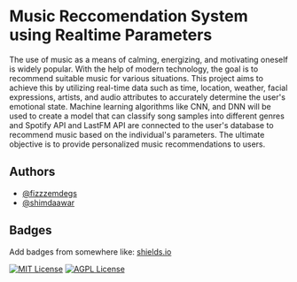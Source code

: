 
# Music Reccomendation System using Realtime Parameters  

The use of music as a means of calming, energizing, and motivating oneself is widely popular. With the help of modern technology, the goal is to recommend suitable music for various situations. This project aims to achieve this by utilizing real-time data such as time, location, weather, facial expressions, artists, and audio attributes to accurately determine the user's emotional state. Machine learning algorithms like CNN, and DNN will be used to create a model that can classify song samples into different genres and Spotify API and LastFM API are connected to the user's database to recommend music based on the individual's parameters. The ultimate objective is to provide personalized music recommendations to users.

## Authors

- [@fizzzemdegs](https://github.com/fizzzemdegs)
- [@shimdaawar](https://github.com/shimdaawar)



## Badges

Add badges from somewhere like: [shields.io](https://shields.io/)

[![MIT License](https://img.shields.io/badge/License-MIT-green.svg)](https://github.com/shimdaawar/Music_R/blob/main/LICENSE)
[![AGPL License](https://img.shields.io/badge/python-3.9.0-blue)](https://www.python.org/downloads/release/python-390/)

